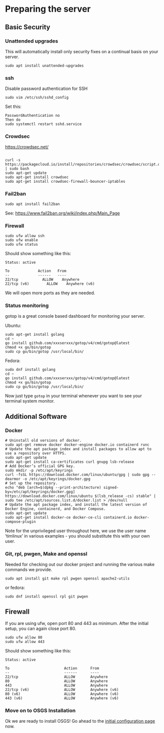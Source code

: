 # Preparing the server

## Basic Security

### Unattended upgrades

This will automatically install only security fixes on a continual basis on your server.

```
sudo apt install unattended-upgrades
```

### ssh

Disable password authentication for SSH

```
sudo vim /etc/ssh/sshd_config
```

Set this:

```
PasswordAuthentication no
Then do
sudo systemctl restart sshd.service
```

### Crowdsec

https://crowdsec.net/ 


```

curl -s https://packagecloud.io/install/repositories/crowdsec/crowdsec/script.deb.sh | sudo bash
sudo apt-get update
sudo apt-get install crowdsec
sudo apt-get install crowdsec-firewall-bouncer-iptables
```

### Fail2ban

```
sudo apt install fail2ban
```
See: https://www.fail2ban.org/wiki/index.php/Main_Page 



### Firewall

```
sudo ufw allow ssh
sudo ufw enable
sudo ufw status
```

Should show something like this:

```
Status: active

To             Action   From
--             ------   ----
22/tcp           ALLOW    Anywhere         
22/tcp (v6)        ALLOW    Anywhere (v6)
```

We will open more ports as they are needed.

### Status monitoring

gotop is a great console based dashboard for monitoring your server.

Ubuntu:

```
sudo apt-get install golang
cd ~
go install github.com/xxxserxxx/gotop/v4/cmd/gotop@latest
chmod +x go/bin/gotop
sudo cp go/bin/gotop /usr/local/bin/
```

Fedora:

```
sudo dnf install golang
cd ~
go install github.com/xxxserxxx/gotop/v4/cmd/gotop@latest
chmod +x go/bin/gotop
sudo cp go/bin/gotop /usr/local/bin/
```


Now just type `gotop` in your terminal whenever you want to see your terminal system monitor.



## Additional Software

### Docker

```
# Uninstall old versions of docker.
sudo apt-get remove docker docker-engine docker.io containerd runc
# Update the apt package index and install packages to allow apt to use a repository over HTTPS.
sudo apt-get update
sudo apt-get install ca-certificates curl gnupg lsb-release
# Add Docker’s official GPG key.
sudo mkdir -p /etc/apt/keyrings
curl -fsSL https://download.docker.com/linux/ubuntu/gpg | sudo gpg --dearmor -o /etc/apt/keyrings/docker.gpg
# Set up the repository.
echo "deb [arch=$(dpkg --print-architecture) signed-by=/etc/apt/keyrings/docker.gpg] https://download.docker.com/linux/ubuntu $(lsb_release -cs) stable" | sudo tee /etc/apt/sources.list.d/docker.list > /dev/null
# Update the apt package index, and install the latest version of Docker Engine, containerd, and Docker Compose.
sudo apt-get update
sudo apt-get install docker-ce docker-ce-cli containerd.io docker-compose-plugin

```

<div class="admonition warning">
Note for the unprivileged user throughout here, we use the user name ‘timlinux’
in various examples - you should substitute this with your own user.
</div> 


### Git, rpl, pwgen, Make and openssl

Needed for checking out our docker project and running the various make
commands we provide.

```
sudo apt install git make rpl pwgen openssl apache2-utils
```

or fedora:
```
sudo dnf install openssl rpl git pwgen
```

## Firewall

If you are using ufw, open port 80 and 443 as minimum. After the initial setup, you
can again close port 80.

```
sudo ufw allow 80
sudo ufw allow 443
```

Should show something like this:

```
Status: active

To                         Action      From
--                         ------      ----
22/tcp                     ALLOW       Anywhere                  
80                         ALLOW       Anywhere                  
443                        ALLOW       Anywhere                  
22/tcp (v6)                ALLOW       Anywhere (v6)             
80 (v6)                    ALLOW       Anywhere (v6)             
443 (v6)                   ALLOW       Anywhere (v6)    
```

### Move on to OSGS Installation

Ok we are ready to install OSGS! Go ahead to the [initial configuration page](initial_configuration.md) now.

